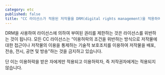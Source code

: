 ```yaml
---
category: etc
published: false
title: "CC 라이선스가 적용된 저작물을 DRM(digital rights management)을 적용하여 보호할 수 있나요?"
---
```


DRM을 사용하여 라이선스에 의하여 부여된 권리를 제한하는 것은 라이선스를 위반하는 것이 됩니다. 모든 CC 라이선스는 “이용허락의 조건을 위반하는 방식으로 저작물에 대한 접근이나 저작물의 이용을 통제하는 기술적 보호조치를 이용하여 저작물을 배포, 전송, 전시, 공연 및 방송"하는 것을 금지하고 있습니다. 

단 이는 이용허락을 받은 자에게만 적용되고 이용허락자, 즉 저작권자에게는 적용되지 않습니다. 
